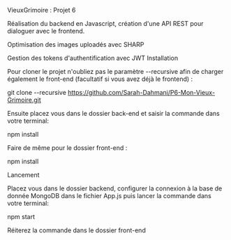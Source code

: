 VieuxGrimoire : Projet 6

Réalisation du backend en Javascript, création d'une API REST pour dialoguer avec le frontend.

Optimisation des images uploadés avec SHARP

Gestion des tokens d'authentification avec JWT
Installation

Pour cloner le projet n'oubliez pas le paramètre --recursive afin de charger également le front-end (facultatif si vous avez déjà le frontend) :

git clone --recursive https://github.com/Sarah-Dahmani/P6-Mon-Vieux-Grimoire.git

Ensuite placez vous dans le dossier back-end et saisir la commande dans votre terminal:

npm install

Faire de même pour le dossier front-end :

npm install

Lancement

Placez vous dans le dossier backend, configurer la connexion à la base de donnée MongoDB dans le fichier App.js puis lancer la commande dans votre terminal:

npm start

Réiterez la commande dans le dossier front-end
